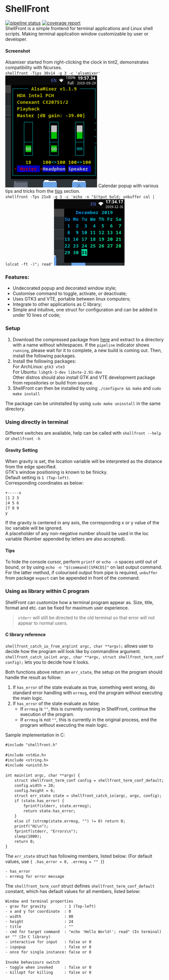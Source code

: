 # ShellFront
[![pipeline status](https://gitlab.com/WylieYYYY/shellfront/badges/master/pipeline.svg)](https://gitlab.com/WylieYYYY/shellfront/commits/master)
[![coverage report](https://gitlab.com/WylieYYYY/shellfront/badges/master/coverage.svg)](https://gitlab.com/WylieYYYY/shellfront/commits/master)  
ShellFront is a simple frontend for terminal applications and Linux shell scripts. Making terminal application window customizable by user
or developer.
#### Screenshot
Alsamixer started from right-clicking the clock in tint2, demonstrates compatibility with Ncurses.  
`shellfront -Tips 30x14 -g 3 -c 'alsamixer'`
![Example Alsamixer Screenshot](screenshot-alsa.png "Example Alsamixer Screenshot")
Calendar popup with various tips and tricks from the [tips](https://gitlab.com/WylieYYYY/shellfront#tips) section.  
`shellfront -Tps 21x8 -g 3 -c 'echo -n "$(tput bold; unbuffer cal | lolcat -ft -)"; read'`
![Example Calendar Screenshot](screenshot-cal.png "Example Calendar Screenshot")

### Features:
- Undecorated popup and decorated window style;
- Customise command to toggle, activate, or deactivate;
- Uses GTK3 and VTE, portable between linux computers;
- Integrate to other applications as C library;
- Simple and intuitive, one struct for configuration and can be added in under 10 lines of code;

### Setup
1. Download the compressed package from [here](https://gitlab.com/WylieYYYY/shellfront/-/jobs/artifacts/master/download?job=build-pkg) 
   and extract to a directory with a name without whitespaces. If the `pipeline` indicator shows `running`, please wait for it to complete, 
   a new build is coming out. Then, install the following packages.
2. Install the following packages:  
   For ArchLinux: `gtk3 vte3`  
   For Ubuntu: `libgtk-3-dev libvte-2.91-dev`  
   Other distros should also install GTK and VTE development package from repositories or build from source.
3. ShellFront can then be installed by using `./configure && make` and `sudo make install`

The package can be uninstalled by using `sudo make uninstall` in the same directory.
### Using directly in terminal
Different switches are available, help can be called with `shellfront --help` or `shellfront -h`
#### Gravity Setting
When gravity is set, the location variable will be interpreted as the distance from the edge specified.  
GTK's window positioning is known to be finicky.  
Default setting is `1 (Top-left)`.  
Corresponding coordinates as below:
```
+-----x
|1 2 3
|4 5 6
|7 8 9
y
```
If the gravity is centered in any axis, the corresponding x or y value of the loc variable will be ignored.  
A placeholder of any non-negative number should be used in the loc variable (Number appended by letters are also accepted).
#### Tips
To hide the console cursor, perform `printf` or `echo -n` spaces until out of bound, or by using `echo -n "$(command)[SPACES]"` on last output command.  
For the latter method, if colourised output from pipe is required, `unbuffer` from package `expect` can be appended in front of the command.
### Using as library within C program
ShellFront can customize how a terminal program appear as. Size, title, format and etc. can be fixed for maximum user experience.  
> `stderr` will still be directed to the old terminal so that error will not appear to normal users.

#### C library reference
`shellfront_catch_io_from_arg(int argc, char **argv);` allows user to decide how the program will look like by commandline argument.  
`shellfront_catch_io(int argc, char **argv, struct shellfront_term_conf config);` lets you to decide how it looks.  

Both functions above return an `err_state`, the setup on the program should handle the result as follow:
1. If `has_error` of the state evaluate as true, something went wrong, 
   do standard error handling with `errmsg`, end the program without executing the main logic.
2. If `has_error` of the state evaluate as false:
   - If `errmsg` is `""`, this is currently running in ShellFront, continue the execution of the program.
   - If `errmsg` is not `""`, this is currently in the original process, end the program without executing the main logic.

Sample implementation in C:
```
#include "shellfront.h"

#include <stdio.h>
#include <string.h>
#include <unistd.h>

int main(int argc, char **argv) {
	struct shellfront_term_conf config = shellfront_term_conf_default;
	config.width = 20;
	config.height = 6;
	struct err_state state = shellfront_catch_io(argc, argv, config);
	if (state.has_error) {
		fprintf(stderr, state.errmsg);
		return state.has_error;
	}
	else if (strcmp(state.errmsg, "") != 0) return 0;
	printf("Hi\n");
	fprintf(stderr, "Errors\n");
	sleep(1000);
	return 0;
}
```

The `err_state` struct has following members, listed below: (For default values, use `{ .has_error = 0, .errmsg = "" }`)
```
- has_error
- errmsg for error message
```
The `shellfront_term_conf` struct defines `shellfront_term_conf_default` constant, which has default values for all members, listed below:
```
Window and terminal properties
- grav for gravity        : 1 (Top-left)
- x and y for coordinate  : 0
- width                   : 80
- height                  : 24
- title                   : ""
- cmd for target command  : "echo 'Hello World!'; read" (In terminal) or "" (In C library)
- interactive for input   : false or 0
- ispopup                 : false or 0
- once for single instance: false or 0

Invoke behaviours switch
- toggle when invoked     : false or 0
- killopt for killing     : false or 0
```
